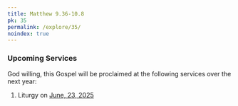 ```yaml
---
title: Matthew 9.36-10.8
pk: 35
permalink: /explore/35/
noindex: true
---
```


### Upcoming Services

God willing, this Gospel will be proclaimed at the following services over the next year:


1. Liturgy on [June, 23, 2025](https://orthocal.info/readings/gregorian/2025/06/23/)
